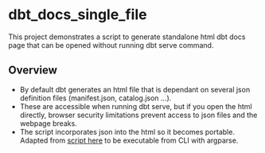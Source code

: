 # dbt_docs_single_file
This project demonstrates a script to generate standalone html dbt docs page that can be opened without running dbt serve command.

## Overview
- By default dbt generates an html file that is dependant on several json definition files (manifest.json, catalog.json ...). 
- These are accessible when running dbt serve, but if you open the html directly, browser security limitations prevent access to json files and the webpage breaks. 
- The script incorporates json into the html so it becomes portable. Adapted from [script here](https://github.com/dbt-labs/dbt-docs/issues/53) to be executable from CLI with argparse.
